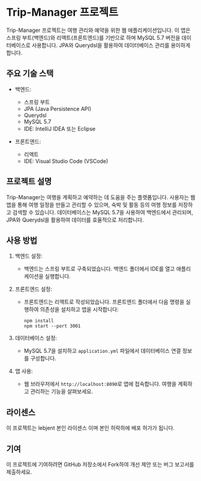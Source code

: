 # Trip-Manager 프로젝트

Trip-Manager 프로젝트는 여행 관리와 예약을 위한 웹 애플리케이션입니다. 이 앱은 스프링 부트(백엔드)와 리액트(프론트엔드)를 기반으로 하며 MySQL 5.7 버전을 데이터베이스로 사용합니다. JPA와 Querydsl을 활용하여 데이터베이스 관리를 용이하게 합니다.

## 주요 기술 스택

- 백엔드:
  - 스프링 부트
  - JPA (Java Persistence API)
  - Querydsl
  - MySQL 5.7
  - IDE: IntelliJ IDEA 또는 Eclipse

- 프론트엔드:
  - 리액트
  - IDE: Visual Studio Code (VSCode)

## 프로젝트 설명

Trip-Manager는 여행을 계획하고 예약하는 데 도움을 주는 플랫폼입니다. 사용자는 웹 앱을 통해 여행 일정을 만들고 관리할 수 있으며, 숙박 및 활동 등의 여행 정보를 저장하고 검색할 수 있습니다. 데이터베이스는 MySQL 5.7을 사용하여 백엔드에서 관리되며, JPA와 Querydsl을 활용하여 데이터를 효율적으로 처리합니다.

## 사용 방법

1. 백엔드 설정:
   - 백엔드는 스프링 부트로 구축되었습니다. 백엔드 폴더에서 IDE를 열고 애플리케이션을 실행합니다.

2. 프론트엔드 설정:
   - 프론트엔드는 리액트로 작성되었습니다. 프론트엔드 폴더에서 다음 명령을 실행하여 의존성을 설치하고 앱을 시작합니다:
     ```
     npm install
     npm start --port 3001
     ```

3. 데이터베이스 설정:
   - MySQL 5.7을 설치하고 `application.yml` 파일에서 데이터베이스 연결 정보를 구성합니다.

4. 앱 사용:
   - 웹 브라우저에서 `http://localhost:8090`로 앱에 접속합니다. 여행을 계획하고 관리하는 기능을 살펴보세요.

## 라이센스

이 프로젝트는 lebjent 본인 라이센스 이며 본인 허락하에 배포 허가가 됩니다. 

## 기여

이 프로젝트에 기여하려면 GitHub 저장소에서 Fork하여 개선 제안 또는 버그 보고서를 제출하세요. 



